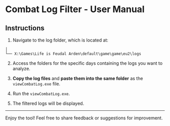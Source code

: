 # Combat Log Filter - User Manual

## Instructions

1. Navigate to the log folder, which is located at:

```
│
└── X:\Games\Life is Feudal Arden\default\game\game\eu2\logs
```

2. Access the folders for the specific days containing the logs you want to analyze.

3. **Copy the log files** and **paste them into the same folder** as the `viewCombatLog.exe` file.

4. Run the `viewCombatLog.exe`.

5. The filtered logs will be displayed.

---

Enjoy the tool! Feel free to share feedback or suggestions for improvement.
